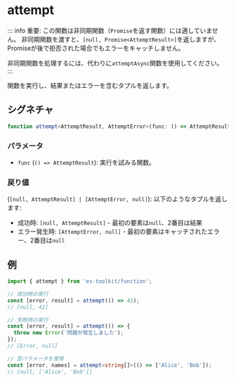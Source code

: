 # attempt

::: info
重要: この関数は非同期関数（`Promise`を返す関数）には適していません。
非同期関数を渡すと、`[null, Promise<AttemptResult>]`を返しますが、Promiseが後で拒否された場合でもエラーをキャッチしません。

非同期関数を処理するには、代わりに`attemptAsync`関数を使用してください。
:::

関数を実行し、結果またはエラーを含むタプルを返します。

## シグネチャ

```typescript
function attempt<AttemptResult, AttemptError>(func: () => AttemptResult): [null, AttemptResult] | [AttemptError, null];
```

### パラメータ

- `func` (`() => AttemptResult`): 実行を試みる関数。

### 戻り値

(`[null, AttemptResult] | [AttemptError, null]`): 以下のようなタプルを返します:

- 成功時: `[null, AttemptResult]` - 最初の要素は`null`、2番目は結果
- エラー発生時: `[AttemptError, null]` - 最初の要素はキャッチされたエラー、2番目は`null`

## 例

```typescript
import { attempt } from 'es-toolkit/function';

// 成功時の実行
const [error, result] = attempt(() => 42);
// [null, 42]

// 失敗時の実行
const [error, result] = attempt(() => {
  throw new Error('問題が発生しました');
});
// [Error, null]

// 型パラメータを使用
const [error, names] = attempt<string[]>(() => ['Alice', 'Bob']);
// [null, ['Alice', 'Bob']]
```
